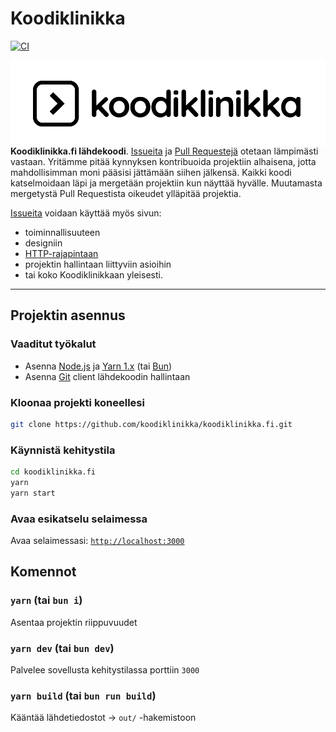 # Koodiklinikka

[![CI](https://github.com/koodiklinikka/koodiklinikka.fi/actions/workflows/ci.yml/badge.svg)](https://github.com/koodiklinikka/koodiklinikka.fi/actions/workflows/ci.yml)

<img align="right" src="./logo-new-black.svg" alt="Koodiklinikka-logo" max-width="30%">

**Koodiklinikka.fi lähdekoodi**. [Issueita](https://github.com/koodiklinikka/koodiklinikka.fi/issues) ja [Pull Requestejä](https://github.com/koodiklinikka/koodiklinikka.fi/pulls) otetaan lämpimästi vastaan. Yritämme pitää kynnyksen kontribuoida projektiin alhaisena, jotta mahdollisimman moni pääsisi jättämään siihen jälkensä. Kaikki koodi katselmoidaan läpi ja mergetään projektiin kun näyttää hyvälle. Muutamasta mergetystä Pull Requestista oikeudet ylläpitää projektia.

[Issueita](https://github.com/koodiklinikka/koodiklinikka.fi/issues) voidaan käyttää myös sivun:

- toiminnallisuuteen
- designiin
- [HTTP-rajapintaan](https://github.com/koodiklinikka/koodiklinikka.fi-api)
- projektin hallintaan liittyviin asioihin
- tai koko Koodiklinikkaan yleisesti.

---

## Projektin asennus

### Vaaditut työkalut

- Asenna [Node.js](http://nodejs.org) ja [Yarn 1.x](https://classic.yarnpkg.com/en/) (tai [Bun](https://bun.sh/))
- Asenna [Git](https://git-scm.com/) client lähdekoodin hallintaan

### Kloonaa projekti koneellesi

```sh
git clone https://github.com/koodiklinikka/koodiklinikka.fi.git
```

### Käynnistä kehitystila

```sh
cd koodiklinikka.fi
yarn
yarn start
```

### Avaa esikatselu selaimessa

Avaa selaimessasi: [`http://localhost:3000`](http://localhost:3000)

## Komennot

### `yarn` (tai `bun i`)

Asentaa projektin riippuvuudet

### `yarn dev` (tai `bun dev`)

Palvelee sovellusta kehitystilassa porttiin `3000`

### `yarn build` (tai `bun run build`)

Kääntää lähdetiedostot -> `out/` -hakemistoon
